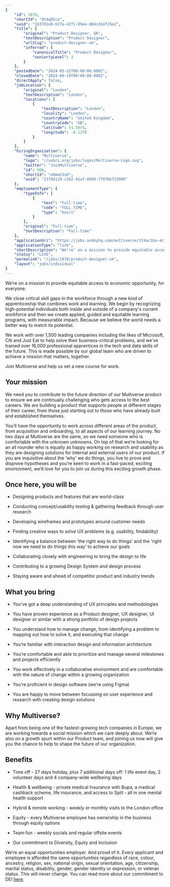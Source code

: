 ```yaml
---
{
	"id": 1878,
	"shortId": "8Y4q85co",
	"uuid": "2d3781e0-627a-42f1-89ee-884cd14f25e2",
	"title": {
		"original": "Product Designer, UK",
		"textDescription": "Product Designer",
		"urlSlug": "product-designer-uk",
		"inferred": {
			"canonicalTitle": "Product Designer",
			"seniortyLevel": 3
		}
	},
	"postedDate": "2024-05-22T00:00:00.000Z",
	"closedDate": "2024-06-19T00:00:00.000Z",
	"directApply": false,
	"jobLocation": {
		"original": "London",
		"textDescription": "London",
		"locations": [
			{
				"textDescription": "London",
				"locality": "London",
				"countryName": "United Kingdom",
				"countryCode": "GB",
				"latitude": 51.5074,
				"longitude": -0.1278
			}
		]
	},
	"hiringOrganization": {
		"name": "Multiverse",
		"logo": "//uxbri.org/jobs/logos/Multiverse-Logo.svg",
		"twitter": "JoinMultiverse",
		"id": 986,
		"shortId": "eRmwS3sO",
		"uuid": "21f0d129-c262-41af-8699-7707bbf23986"
	},
	"employmentType": {
		"typeInfo": [
			{
				"text": "Full-time",
				"code": "FULL_TIME",
				"type": "hours"
			}
		],
		"original": "Full-time",
		"textDescription": "Full-time"
	},
	"applicationUri": "https://jobs.ashbyhq.com/multiverse/1f4ac1ba-4cfb-4f5e-a344-af7b37599678/application",
	"applicationType": "link",
	"shortDescription": "We’re’ on a mission to provide equitable access to economic opportunity, for everyone. We close critical skill gaps in the workforce through a new kind of apprenticeship that combines work and",
	"status": "LIVE",
	"permalink": "/jobs/1878/product-designer-uk",
	"layout": "jobs/individual"
}
---
```

<p>We’re on a mission to provide equitable access to economic opportunity, for everyone.</p><p>We close critical skill gaps in the workforce through a new kind of apprenticeship that combines work and learning. We begin by recognizing high-potential individuals both inside and outside of a company's current workforce and then we create applied, guided and equitable learning programs, with measurable impact. Because we believe the world needs a better way to match its potential.</p><p>We work with over 1,500 leading companies including the likes of Microsoft, Citi and Just Eat to help solve their business-critical problems, and we’ve trained over 16,000 professional apprentices in the tech and data skills of the future. This is made possible by our global team who are driven to achieve a mission that matters, together.</p><p>Join Multiverse and help us set a new course for work.</p><h2>Your mission</h2><p>We need you to contribute to the future direction of our Multiverse product to ensure we are continually challenging who gets access to the best careers. We are building a product that supports people at different stages of their career, from those just starting out to those who have already built and established themselves.</p><p>You’ll have the opportunity to work across different areas of the product, from acquisition and onboarding, to all aspects of our learning journey. No two days at Multiverse are the same, so we need someone who is comfortable with the unknown unknowns. On top of that we’re looking for an all rounder who is equally as happy working on research and usability as they are designing solutions for internal and external users of our product. If you are inquisitive about the ‘why’ we do things, you live to prove and disprove hypotheses and you’re keen to work in a fast-paced, exciting environment, we’d love for you to join us during this exciting growth phase.</p><h2>Once here, you will be</h2><ul><li><p>Designing products and features that are world-class</p></li><li><p>Conducting concept/usability testing &amp; gathering feedback through user research</p></li><li><p>Developing wireframes and prototypes around customer needs</p></li><li><p>Finding creative ways to solve UX problems (e.g. usability, findability)</p></li><li><p>Identifying a balance between ‘the right way to do things’ and the ‘right now we need to do things this way’ to achieve our goals</p></li><li><p>Collaborating closely with engineering to bring the design to life&nbsp;</p></li><li><p>Contributing to a growing Design System and design process</p></li><li><p>Staying aware and ahead of competitor product and industry trends</p></li></ul><h2>What you bring</h2><ul><li><p>You’ve got a deep understanding of UX principles and methodologies</p></li><li><p>You have proven experience as a Product designer, UX designer, UI designer or similar with a strong portfolio of design projects</p></li><li><p>You understand how to manage change, from identifying a problem to mapping out how to solve it, and executing that change</p></li><li><p>You’re familiar with interaction design and information architecture</p></li><li><p>You’re comfortable and able to prioritize and manage several milestones and projects efficiently</p></li><li><p>You work effectively in a collaborative environment and are comfortable with the nature of change within a growing organization</p></li><li><p>You’re proficient in design software (we’re using Figma)</p></li><li><p>You are happy to move between focussing on user experience and research with creating design solutions</p></li></ul><h2>Why Multiverse?</h2><p>Apart from being one of the fastest-growing tech companies in Europe, we are working towards a social mission which we care deeply about. We’re also on a growth spurt within our Product team, and joining us now will give you the chance to help to shape the future of our organization.</p><h2>Benefits</h2><ul><li><p>Time off - 27 days holiday, plus 7 additional days off: 1 life event day, 2 volunteer days and 4 company-wide wellbeing days</p></li><li><p>Health &amp; wellbeing - private medical Insurance with Bupa, a medical cashback scheme, life insurance, and access to Spill - all in one mental health support</p></li><li><p>Hybrid &amp; remote working - weekly or monthly visits to the London office</p></li><li><p>Equity - every Multiverse employee has ownership in the business through equity options</p></li><li><p>Team fun - weekly socials and regular offsite events</p></li><li><p>Our commitment to Diversity, Equity and Inclusion</p></li></ul><p>We’re an equal opportunities employer. And proud of it. Every applicant and employee is afforded the same opportunities regardless of race, colour, ancestry, religion, sex, national origin, sexual orientation, age, citizenship, marital status, disability, gender, gender identity or expression, or veteran status. This will never change. You can read more about our commitment to DEI <a target="_blank" rel="noopener noreferrer nofollow" href="https://www.multiverse.io/en-GB/diversity">here</a>.</p>
